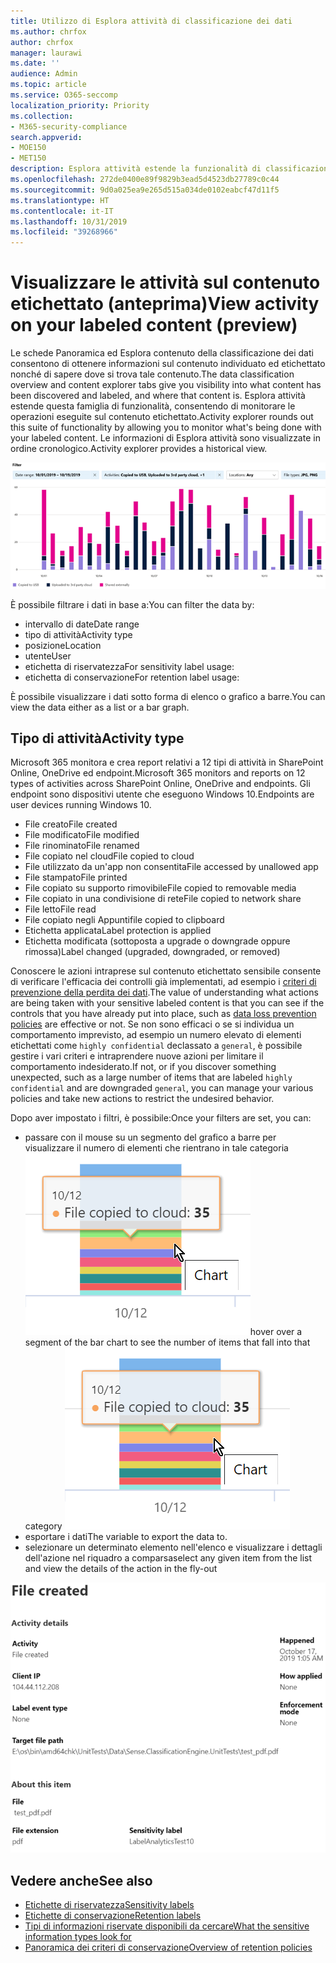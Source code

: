 ```yaml
---
title: Utilizzo di Esplora attività di classificazione dei dati
ms.author: chrfox
author: chrfox
manager: laurawi
ms.date: ''
audience: Admin
ms.topic: article
ms.service: O365-seccomp
localization_priority: Priority
ms.collection:
- M365-security-compliance
search.appverid:
- MOE150
- MET150
description: Esplora attività estende la funzionalità di classificazione dei dati consentendo di visualizzare e filtrare le azioni intraprese dagli utenti sul contenuto etichettato.
ms.openlocfilehash: 272de0400e89f9829b3ead5d4523db27789c0c44
ms.sourcegitcommit: 9d0a025ea9e265d515a034de0102eabcf47d11f5
ms.translationtype: HT
ms.contentlocale: it-IT
ms.lasthandoff: 10/31/2019
ms.locfileid: "39268966"
---
```

# <a name="view-activity-on-your-labeled-content-preview"></a><span data-ttu-id="67d2a-103">Visualizzare le attività sul contenuto etichettato (anteprima)</span><span class="sxs-lookup"><span data-stu-id="67d2a-103">View activity on your labeled content (preview)</span></span>

<span data-ttu-id="67d2a-104">Le schede Panoramica ed Esplora contenuto della classificazione dei dati consentono di ottenere informazioni sul contenuto individuato ed etichettato nonché di sapere dove si trova tale contenuto.</span><span class="sxs-lookup"><span data-stu-id="67d2a-104">The data classification overview and content explorer tabs give you visibility into what content has been discovered and labeled, and where that content is.</span></span> <span data-ttu-id="67d2a-105">Esplora attività estende questa famiglia di funzionalità, consentendo di monitorare le operazioni eseguite sul contenuto etichettato.</span><span class="sxs-lookup"><span data-stu-id="67d2a-105">Activity explorer rounds out this suite of functionality by allowing you to monitor what's being done with your labeled content.</span></span> <span data-ttu-id="67d2a-106">Le informazioni di Esplora attività sono visualizzate in ordine cronologico.</span><span class="sxs-lookup"><span data-stu-id="67d2a-106">Activity explorer provides a historical view.</span></span>

![Segnaposto per screenshot della panoramica di Esplora attività](media/data-classification-activity-explorer-1.png)

<span data-ttu-id="67d2a-108">È possibile filtrare i dati in base a:</span><span class="sxs-lookup"><span data-stu-id="67d2a-108">You can filter the data by:</span></span>

- <span data-ttu-id="67d2a-109">intervallo di date</span><span class="sxs-lookup"><span data-stu-id="67d2a-109">Date range</span></span>
- <span data-ttu-id="67d2a-110">tipo di attività</span><span class="sxs-lookup"><span data-stu-id="67d2a-110">Activity type</span></span>
- <span data-ttu-id="67d2a-111">posizione</span><span class="sxs-lookup"><span data-stu-id="67d2a-111">Location</span></span>
- <span data-ttu-id="67d2a-112">utente</span><span class="sxs-lookup"><span data-stu-id="67d2a-112">User</span></span>
- <span data-ttu-id="67d2a-113">etichetta di riservatezza</span><span class="sxs-lookup"><span data-stu-id="67d2a-113">For sensitivity label usage:</span></span>
- <span data-ttu-id="67d2a-114">etichetta di conservazione</span><span class="sxs-lookup"><span data-stu-id="67d2a-114">For retention label usage:</span></span>


<span data-ttu-id="67d2a-115">È possibile visualizzare i dati sotto forma di elenco o grafico a barre.</span><span class="sxs-lookup"><span data-stu-id="67d2a-115">You can view the data either as a list or a bar graph.</span></span>

## <a name="activity-type"></a><span data-ttu-id="67d2a-116">Tipo di attività</span><span class="sxs-lookup"><span data-stu-id="67d2a-116">Activity type</span></span>

<span data-ttu-id="67d2a-117">Microsoft 365 monitora e crea report relativi a 12 tipi di attività in SharePoint Online, OneDrive ed endpoint.</span><span class="sxs-lookup"><span data-stu-id="67d2a-117">Microsoft 365 monitors and reports on 12 types of activities across SharePoint Online, OneDrive and endpoints.</span></span> <span data-ttu-id="67d2a-118">Gli endpoint sono dispositivi utente che eseguono Windows 10.</span><span class="sxs-lookup"><span data-stu-id="67d2a-118">Endpoints are user devices running Windows 10.</span></span>

- <span data-ttu-id="67d2a-119">File creato</span><span class="sxs-lookup"><span data-stu-id="67d2a-119">File created</span></span>
- <span data-ttu-id="67d2a-120">File modificato</span><span class="sxs-lookup"><span data-stu-id="67d2a-120">File modified</span></span>
- <span data-ttu-id="67d2a-121">File rinominato</span><span class="sxs-lookup"><span data-stu-id="67d2a-121">File renamed</span></span>
- <span data-ttu-id="67d2a-122">File copiato nel cloud</span><span class="sxs-lookup"><span data-stu-id="67d2a-122">File copied to cloud</span></span>
- <span data-ttu-id="67d2a-123">File utilizzato da un'app non consentita</span><span class="sxs-lookup"><span data-stu-id="67d2a-123">File accessed by unallowed app</span></span>
- <span data-ttu-id="67d2a-124">File stampato</span><span class="sxs-lookup"><span data-stu-id="67d2a-124">File printed</span></span>
- <span data-ttu-id="67d2a-125">File copiato su supporto rimovibile</span><span class="sxs-lookup"><span data-stu-id="67d2a-125">File copied to removable media</span></span>
- <span data-ttu-id="67d2a-126">File copiato in una condivisione di rete</span><span class="sxs-lookup"><span data-stu-id="67d2a-126">File copied to network share</span></span>
- <span data-ttu-id="67d2a-127">File letto</span><span class="sxs-lookup"><span data-stu-id="67d2a-127">File read</span></span>
- <span data-ttu-id="67d2a-128">File copiato negli Appunti</span><span class="sxs-lookup"><span data-stu-id="67d2a-128">file copied to clipboard</span></span>
- <span data-ttu-id="67d2a-129">Etichetta applicata</span><span class="sxs-lookup"><span data-stu-id="67d2a-129">Label protection is applied</span></span>
- <span data-ttu-id="67d2a-130">Etichetta modificata (sottoposta a upgrade o downgrade oppure rimossa)</span><span class="sxs-lookup"><span data-stu-id="67d2a-130">Label changed (upgraded, downgraded, or removed)</span></span>

<span data-ttu-id="67d2a-131">Conoscere le azioni intraprese sul contenuto etichettato sensibile consente di verificare l'efficacia dei controlli già implementati, ad esempio i [criteri di prevenzione della perdita dei dati](data-loss-prevention-policies.md).</span><span class="sxs-lookup"><span data-stu-id="67d2a-131">The value of understanding what actions are being taken with your sensitive labeled content is that you can see if the controls that you have already put into place, such as [data loss prevention policies](data-loss-prevention-policies.md) are effective or not.</span></span> <span data-ttu-id="67d2a-132">Se non sono efficaci o se si individua un comportamento imprevisto, ad esempio un numero elevato di elementi etichettati come `highly confidential` declassato a `general`, è possibile gestire i vari criteri e intraprendere nuove azioni per limitare il comportamento indesiderato.</span><span class="sxs-lookup"><span data-stu-id="67d2a-132">If not, or if you discover something unexpected, such as a large number of items that are labeled `highly confidential` and are downgraded `general`, you can manage your various policies and take new actions to restrict the undesired behavior.</span></span>

<span data-ttu-id="67d2a-133">Dopo aver impostato i filtri, è possibile:</span><span class="sxs-lookup"><span data-stu-id="67d2a-133">Once your filters are set, you can:</span></span>

- <span data-ttu-id="67d2a-134">passare con il mouse su un segmento del grafico a barre per visualizzare il numero di elementi che rientrano in tale categoria ![Esplora attività al passaggio del mouse](media/data-classification-activity-explorer-hover-over-2.png)</span><span class="sxs-lookup"><span data-stu-id="67d2a-134">hover over a segment of the bar chart to see the number of items that fall into that category ![activity explorer hover over](media/data-classification-activity-explorer-hover-over-2.png)</span></span>
- <span data-ttu-id="67d2a-135">esportare i dati</span><span class="sxs-lookup"><span data-stu-id="67d2a-135">The variable to export  the data to.</span></span>
- <span data-ttu-id="67d2a-136">selezionare un determinato elemento nell'elenco e visualizzare i dettagli dell'azione nel riquadro a comparsa</span><span class="sxs-lookup"><span data-stu-id="67d2a-136">select any given item from the list and view the details of the action in the fly-out</span></span>

![Riquadro a comparsa dei dettagli di Esplora attività](media/data-classification-activity-explorer-fly-out-3.png)

## <a name="see-also"></a><span data-ttu-id="67d2a-138">Vedere anche</span><span class="sxs-lookup"><span data-stu-id="67d2a-138">See also</span></span>
- [<span data-ttu-id="67d2a-139">Etichette di riservatezza</span><span class="sxs-lookup"><span data-stu-id="67d2a-139">Sensitivity labels</span></span>](sensitivity-labels.md)
- [<span data-ttu-id="67d2a-140">Etichette di conservazione</span><span class="sxs-lookup"><span data-stu-id="67d2a-140">Retention labels</span></span>](labels.md)
- [<span data-ttu-id="67d2a-141">Tipi di informazioni riservate disponibili da cercare</span><span class="sxs-lookup"><span data-stu-id="67d2a-141">What the sensitive information types look for</span></span>](what-the-sensitive-information-types-look-for.md)
- [<span data-ttu-id="67d2a-142">Panoramica dei criteri di conservazione</span><span class="sxs-lookup"><span data-stu-id="67d2a-142">Overview of retention policies</span></span>](retention-policies.md)